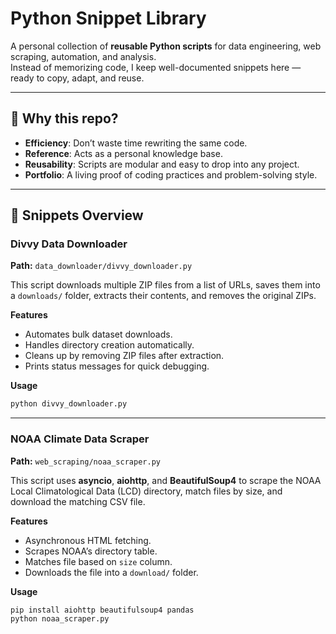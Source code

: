 # Python Snippet Library

A personal collection of **reusable Python scripts** for data engineering, web scraping, automation, and analysis.  
Instead of memorizing code, I keep well-documented snippets here — ready to copy, adapt, and reuse.

---

## 📌 Why this repo?
- **Efficiency**: Don’t waste time rewriting the same code.  
- **Reference**: Acts as a personal knowledge base.  
- **Reusability**: Scripts are modular and easy to drop into any project.  
- **Portfolio**: A living proof of coding practices and problem-solving style.  

---

## 📝 Snippets Overview

### Divvy Data Downloader
**Path:** `data_downloader/divvy_downloader.py`  

This script downloads multiple ZIP files from a list of URLs, saves them into a `downloads/` folder, extracts their contents, and removes the original ZIPs.  

**Features**  
- Automates bulk dataset downloads.  
- Handles directory creation automatically.  
- Cleans up by removing ZIP files after extraction.  
- Prints status messages for quick debugging.  

**Usage**  
```bash
python divvy_downloader.py
```

---

### NOAA Climate Data Scraper
**Path:** `web_scraping/noaa_scraper.py`  

This script uses **asyncio**, **aiohttp**, and **BeautifulSoup4** to scrape the NOAA Local Climatological Data (LCD) directory, match files by size, and download the matching CSV file.  

**Features**  
- Asynchronous HTML fetching.  
- Scrapes NOAA’s directory table.  
- Matches file based on `size` column.  
- Downloads the file into a `download/` folder.  

**Usage**  
```bash
pip install aiohttp beautifulsoup4 pandas
python noaa_scraper.py
```



